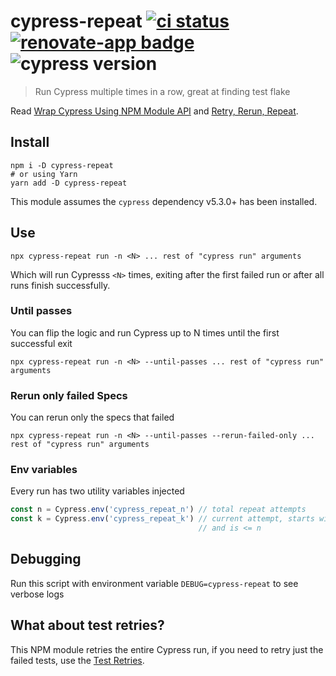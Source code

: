 # cypress-repeat [![ci status][ci image]][ci url] [![renovate-app badge][renovate-badge]][renovate-app] ![cypress version](https://img.shields.io/badge/cypress-7.7.0-brightgreen)

> Run Cypress multiple times in a row, great at finding test flake

Read [Wrap Cypress Using NPM Module API](https://glebbahmutov.com/blog/wrap-cypress-using-npm/) and [Retry, Rerun, Repeat](https://www.cypress.io/blog/2020/12/03/retry-rerun-repeat/).

## Install

```shell
npm i -D cypress-repeat
# or using Yarn
yarn add -D cypress-repeat
```

This module assumes the `cypress` dependency v5.3.0+ has been installed.

## Use

```shell
npx cypress-repeat run -n <N> ... rest of "cypress run" arguments
```

Which will run Cypresss `<N>` times, exiting after the first failed run or after all runs finish successfully.

### Until passes

You can flip the logic and run Cypress up to N times until the first successful exit

```shell
npx cypress-repeat run -n <N> --until-passes ... rest of "cypress run" arguments
```
### Rerun only failed Specs

You can rerun only the specs that failed

```shell
npx cypress-repeat run -n <N> --until-passes --rerun-failed-only ... rest of "cypress run" arguments
```

### Env variables

Every run has two utility variables injected

```js
const n = Cypress.env('cypress_repeat_n') // total repeat attempts
const k = Cypress.env('cypress_repeat_k') // current attempt, starts with 1
                                          // and is <= n
```

## Debugging

Run this script with environment variable `DEBUG=cypress-repeat` to see verbose logs

## What about test retries?

This NPM module retries the entire Cypress run, if you need to retry just the failed tests, use the [Test Retries](https://docs.cypress.io/guides/guides/test-retries).

[ci image]: https://github.com/bahmutov/cypress-repeat/workflows/ci/badge.svg?branch=main
[ci url]: https://github.com/bahmutov/cypress-repeat/actions
[renovate-badge]: https://img.shields.io/badge/renovate-app-blue.svg
[renovate-app]: https://renovateapp.com/
